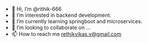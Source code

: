 - 👋 Hi, I’m @rithik-666
- 👀 I’m interested in backend development.
- 🌱 I’m currently learning springboot and microservices.
- 💞️ I’m looking to collaborate on ...
- 📫 How to reach me rethikvikas.v@gmail.com

<!---
rithik-666/rithik-666 is a ✨ special ✨ repository because its `README.md` (this file) appears on your GitHub profile.
You can click the Preview link to take a look at your changes.
--->
